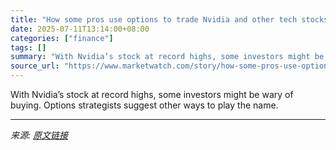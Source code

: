 ```yaml
---
title: "How some pros use options to trade Nvidia and other tech stocks while limiting risk"
date: 2025-07-11T13:14:00+08:00
categories: ["finance"]
tags: []
summary: "With Nvidia’s stock at record highs, some investors might be wary of buying. Options strategists suggest other ways to play the name."
source_url: "https://www.marketwatch.com/story/how-some-pros-use-options-to-trade-nvidia-and-other-tech-stocks-while-limiting-risk-5b9ef3be?mod=mw_rss_topstories"
---
```


With Nvidia’s stock at record highs, some investors might be wary of buying. Options strategists suggest other ways to play the name.

---

*来源: [原文链接](https://www.marketwatch.com/story/how-some-pros-use-options-to-trade-nvidia-and-other-tech-stocks-while-limiting-risk-5b9ef3be?mod=mw_rss_topstories)*
